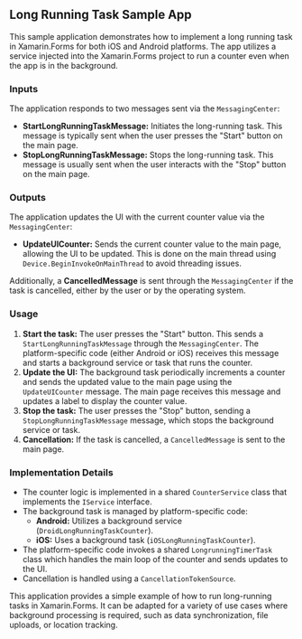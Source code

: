 ## Long Running Task Sample App

This sample application demonstrates how to implement a long running task in Xamarin.Forms for both iOS and Android platforms. The app utilizes a service injected into the Xamarin.Forms project to run a counter even when the app is in the background.

### Inputs

The application responds to two messages sent via the `MessagingCenter`:

*   **StartLongRunningTaskMessage:** Initiates the long-running task. This message is typically sent when the user presses the "Start" button on the main page.
*   **StopLongRunningTaskMessage:**  Stops the long-running task. This message is usually sent when the user interacts with the "Stop" button on the main page.

### Outputs

The application updates the UI with the current counter value via the `MessagingCenter`:

*   **UpdateUICounter:**  Sends the current counter value to the main page, allowing the UI to be updated. This is done on the main thread using `Device.BeginInvokeOnMainThread` to avoid threading issues.

Additionally, a **CancelledMessage** is sent through the `MessagingCenter` if the task is cancelled, either by the user or by the operating system.

### Usage

1.  **Start the task:** The user presses the "Start" button. This sends a `StartLongRunningTaskMessage` through the `MessagingCenter`. The platform-specific code (either Android or iOS) receives this message and starts a background service or task that runs the counter.
2.  **Update the UI:** The background task periodically increments a counter and sends the updated value to the main page using the `UpdateUICounter` message. The main page receives this message and updates a label to display the counter value.
3.  **Stop the task:** The user presses the "Stop" button, sending a `StopLongRunningTaskMessage` message, which stops the background service or task.
4.  **Cancellation:** If the task is cancelled, a `CancelledMessage` is sent to the main page.

### Implementation Details

*   The counter logic is implemented in a shared `CounterService` class that implements the `IService` interface.
*   The background task is managed by platform-specific code:
    *   **Android:** Utilizes a background service (`DroidLongRunningTaskCounter`).
    *   **iOS:** Uses a background task (`iOSLongRunningTaskCounter`).
*   The platform-specific code invokes a shared `LongrunningTimerTask` class which handles the main loop of the counter and sends updates to the UI.
*   Cancellation is handled using a `CancellationTokenSource`.

This application provides a simple example of how to run long-running tasks in Xamarin.Forms. It can be adapted for a variety of use cases where background processing is required, such as data synchronization, file uploads, or location tracking.